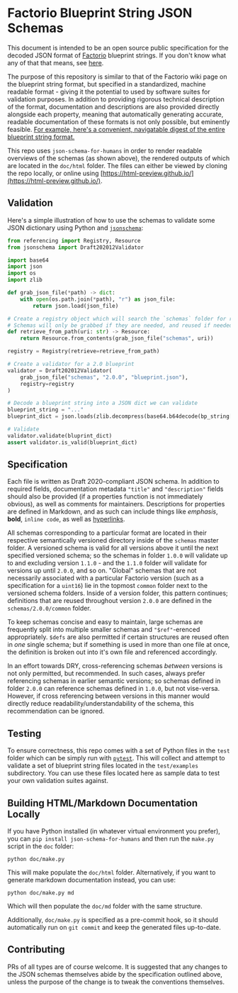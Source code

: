 # Factorio Blueprint String JSON Schemas

This document is intended to be an open source public specification for the decoded JSON format of [Factorio](https://factorio.com/) blueprint strings. If you don't know what any of that that means, see [here](https://wiki.factorio.com/Blueprint_string_format).

The purpose of this repository is similar to that of the Factorio wiki page on the blueprint string format, but specified in a standardized, machine readable format - giving it the potential to used by software suites for validation purposes. In addition to providing rigorous technical description of the format, documentation and descriptions are also provided directly alongside each property, meaning that automatically generating accurate, readable documentation of these formats is not only possible, but eminently feasible. [For example, here's a convenient, navigatable digest of the entire blueprint string format.](https://html-preview.github.io/?url=https://github.com/redruin1/factorio-blueprint-schemas/blob/main/doc/html/2.0.0/blueprintable.html)

This repo uses `json-schema-for-humans` in order to render readable overviews of the schemas (as shown above), the rendered outputs of which are located in the `doc/html` folder. The files can either be viewed by cloning the repo locally, or online using [https://html-preview.github.io/](https://html-preview.github.io/).

## Validation

Here's a simple illustration of how to use the schemas to validate some JSON dictionary using Python and [`jsonschema`](https://github.com/python-jsonschema/jsonschema):

```py
from referencing import Registry, Resource
from jsonschema import Draft202012Validator

import base64
import json
import os
import zlib

def grab_json_file(*path) -> dict:
    with open(os.path.join(*path), "r") as json_file:
        return json.load(json_file)

# Create a registry object which will search the `schemas` folder for references
# Schemas will only be grabbed if they are needed, and reused if needed more than once
def retrieve_from_path(uri: str) -> Resource:
    return Resource.from_contents(grab_json_file("schemas", uri))

registry = Registry(retrieve=retrieve_from_path)

# Create a validator for a 2.0 blueprint
validator = Draft202012Validator(
    grab_json_file("schemas", "2.0.0", "blueprint.json"),
    registry=registry
)

# Decode a blueprint string into a JSON dict we can validate
blueprint_string = "..."
blueprint_dict = json.loads(zlib.decompress(base64.b64decode(bp_string[1:])))

# Validate
validator.validate(bluprint_dict)
assert validator.is_valid(blueprint_dict)
```

## Specification

Each file is written as Draft 2020-compliant JSON schema. In addition to required fields, documentation metadata `"title"` and `"description"` fields should also be provided (if a properties function is not immediately obvious), as well as comments for maintainers. Descriptions for properties are defined in Markdown, and as such can include things like _emphasis_, **bold**, `inline code`, as well as [hyperlinks](https://example.com/).

All schemas corresponding to a particular format are located in their respective semantically versioned directory inside of the `schemas` master folder. A versioned schema is valid for all versions above it until the next specified versioned schema; so the schemas in folder `1.0.0` will validate up to and excluding version `1.1.0` - and the `1.1.0` folder will validate for versions up until `2.0.0`, and so on. "Global" schemas that are not necessarily associated with a particular Factorio version (such as a specification for a `uint16`) lie in the topmost `common` folder next to the versioned schema folders. Inside of a version folder, this pattern continues; definitions that are reused throughout version `2.0.0` are defined in the `schemas/2.0.0/common` folder.

To keep schemas concise and easy to maintain, large schemas are frequently split into multiple smaller schemas and `"$ref"`-erenced appropriately. `$defs` are also permitted if certain structures are reused often in *one* single schema; but if something is used in more than one file at once, the definition is broken out into it's own file and referenced accordingly.

In an effort towards DRY, cross-referencing schemas *between* versions is not only permitted, but recommended. In such cases, always prefer referencing schemas in earlier semantic versions; so schemas defined in folder `2.0.0` can reference schemas defined in `1.0.0`, but not vise-versa. However, if cross referencing between versions in this manner would directly reduce readability/understandability of the schema, this recommendation can be ignored.

## Testing

To ensure correctness, this repo comes with a set of Python files in the `test` folder which can be simply run with [`pytest`](https://github.com/pytest-dev/pytest). This will collect and attempt to validate a set of blueprint string files located in the `test/examples` subdirectory. You can use these files located here as sample data to test your own validation suites against.

## Building HTML/Markdown Documentation Locally

If you have Python installed (in whatever virtual environment you prefer), you can `pip install json-schema-for-humans` and then run the `make.py` script in the `doc` folder:

```
python doc/make.py
```

This will make populate the `doc/html` folder. Alternatively, if you want to generate markdown documentation instead, you can use:

```
python doc/make.py md
```

Which will then populate the `doc/md` folder with the same structure.

Additionally, `doc/make.py` is specified as a pre-commit hook, so it should automatically run on `git commit` and keep the generated files up-to-date.

## Contributing

PRs of all types are of course welcome. It is suggested that any changes to the JSON schemas themselves abide by the specification outlined above, unless the purpose of the change is to tweak the conventions themselves.
